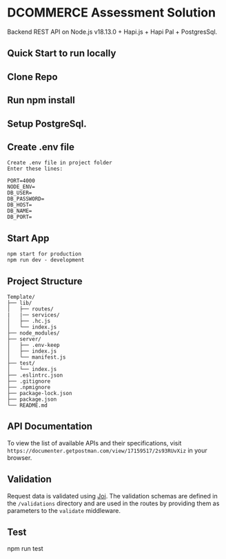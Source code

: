 # DCOMMERCE Assessment Solution

Backend REST API on Node.js v18.13.0 + Hapi.js  +  Hapi Pal + PostgresSql.

## Quick Start to run locally

## Clone Repo

## Run npm install

## Setup PostgreSql.


## Create .env file

    Create .env file in project folder
    Enter these lines:

    PORT=4000
    NODE_ENV=
    DB_USER=
    DB_PASSWORD=
    DB_HOST=
    DB_NAME=
    DB_PORT=

## Start App
    npm start for production
    npm run dev - development
## Project Structure

```
Template/
├── lib/
│   ├── routes/
|   |── services/
│   ├── .hc.js
│   └── index.js
├── node_modules/
├── server/
│   ├── .env-keep
│   ├── index.js
│   └── manifest.js
├── test/
│   └── index.js
├── .eslintrc.json
├── .gitignore
├── .npmignore
├── package-lock.json
├── package.json
└── README.md
```

## API Documentation

To view the list of available APIs and their specifications, visit `https://documenter.getpostman.com/view/17159517/2s93RUvXiz` in your browser.


## Validation

Request data is validated using [Joi](https://joi.dev/).
The validation schemas are defined in the `/validations` directory and are used in the routes by providing them as parameters to the `validate` middleware.

## Test
  npm run test
